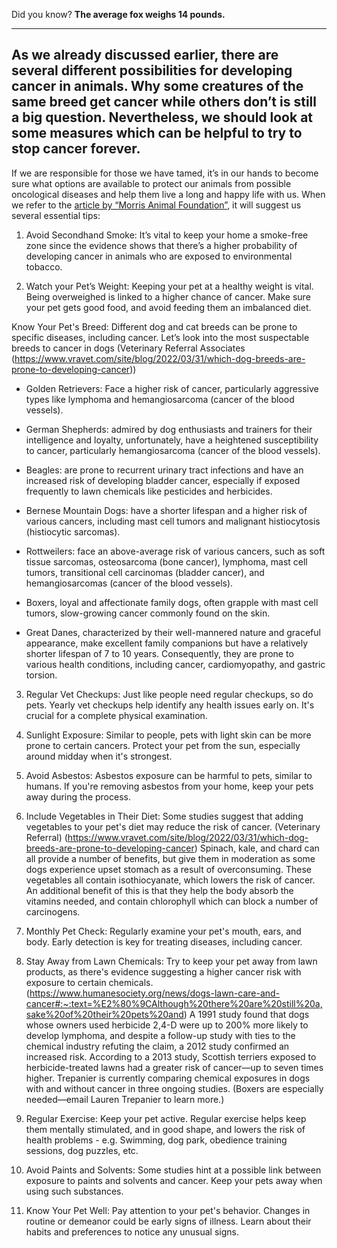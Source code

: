 Did you know? **The average fox weighs 14 pounds.**

<hr>
<h2>As we already discussed earlier, there are several different possibilities for developing cancer in animals. Why some creatures of the same breed get cancer while others don’t is still a big question. Nevertheless, we should look at some measures which can be helpful to try to stop cancer forever.</h2>

If we are responsible for those we have tamed, it’s in our hands to become sure what options are available to protect our animals from possible oncological diseases and help them live a long and happy life with us. When we refer to the [article by “Morris Animal Foundation”](https://www.morrisanimalfoundation.org/article/tips-keep-your-pet-healthy-and-actions-you-can-take-stop-cancer-furever#:~:text=Avoid%20long%2Dterm%20exposure%20to,it%20is%20strongest%2C%20around%20midday.), it will suggest us several essential tips:

1. Avoid Secondhand Smoke: It’s vital to keep your home a smoke-free zone since the evidence shows that there’s a higher probability of developing cancer in animals who are exposed to environmental tobacco.

2. Watch your Pet’s Weight: Keeping your pet at a healthy weight is vital. Being overweighed is linked to a higher chance of cancer. Make sure your pet gets good food, and avoid feeding them an imbalanced diet.

Know Your Pet's Breed: Different dog and cat breeds can be prone to specific diseases, including cancer. Let’s look into the most suspectable breeds to cancer in dogs (Veterinary Referral Associates (https://www.vravet.com/site/blog/2022/03/31/which-dog-breeds-are-prone-to-developing-cancer))

+ Golden Retrievers: Face a higher risk of cancer, particularly aggressive types like lymphoma and hemangiosarcoma (cancer of the blood vessels). 
+ German Shepherds: admired by dog enthusiasts and trainers for their intelligence and loyalty, unfortunately, have a heightened susceptibility to cancer, particularly hemangiosarcoma (cancer of the blood vessels).

+ Beagles: are prone to recurrent urinary tract infections and have an increased risk of developing bladder cancer, especially if exposed frequently to lawn chemicals like pesticides and herbicides.

+ Bernese Mountain Dogs: have a shorter lifespan and a higher risk of various cancers, including mast cell tumors and malignant histiocytosis (histiocytic sarcomas).
+ Rottweilers: face an above-average risk of various cancers, such as soft tissue sarcomas, osteosarcoma (bone cancer), lymphoma, mast cell tumors, transitional cell carcinomas (bladder cancer), and hemangiosarcomas (cancer of the blood vessels).
+ Boxers, loyal and affectionate family dogs, often grapple with mast cell tumors, slow-growing cancer commonly found on the skin.

+ Great Danes, characterized by their well-mannered nature and graceful appearance, make excellent family companions but have a relatively shorter lifespan of 7 to 10 years. Consequently, they are prone to various health conditions, including cancer, cardiomyopathy, and gastric torsion.


3. Regular Vet Checkups: Just like people need regular checkups, so do pets. Yearly vet checkups help identify any health issues early on. It's crucial for a complete physical examination.

4. Sunlight Exposure: Similar to people, pets with light skin can be more prone to certain cancers. Protect your pet from the sun, especially around midday when it's strongest.

5. Avoid Asbestos: Asbestos exposure can be harmful to pets, similar to humans. If you're removing asbestos from your home, keep your pets away during the process.

6. Include Vegetables in Their Diet: Some studies suggest that adding vegetables to your pet's diet may reduce the risk of cancer. (Veterinary Referral) (https://www.vravet.com/site/blog/2022/03/31/which-dog-breeds-are-prone-to-developing-cancer) Spinach, kale, and chard can all provide a number of benefits, but give them in moderation as some dogs experience upset stomach as a result of overconsuming. These vegetables all contain isothiocyanate, which lowers the risk of cancer. An additional benefit of this is that they help the body absorb the vitamins needed, and contain chlorophyll which can block a number of carcinogens.

7. Monthly Pet Check: Regularly examine your pet's mouth, ears, and body. Early detection is key for treating diseases, including cancer.

8. Stay Away from Lawn Chemicals: Try to keep your pet away from lawn products, as there's evidence suggesting a higher cancer risk with exposure to certain chemicals. (https://www.humanesociety.org/news/dogs-lawn-care-and-cancer#:~:text=%E2%80%9CAlthough%20there%20are%20still%20a,sake%20of%20their%20pets%20and) A 1991 study found that dogs whose owners used herbicide 2,4-D were up to 200% more likely to develop lymphoma, and despite a follow-up study with ties to the chemical industry refuting the claim, a 2012 study confirmed an increased risk. According to a 2013 study, Scottish terriers exposed to herbicide-treated lawns had a greater risk of cancer—up to seven times higher. Trepanier is currently comparing chemical exposures in dogs with and without cancer in three ongoing studies. (Boxers are especially needed—email Lauren Trepanier to learn more.)

9. Regular Exercise: Keep your pet active. Regular exercise helps keep them mentally stimulated, and in good shape, and lowers the risk of health problems - e.g. Swimming, dog park, obedience training sessions, dog puzzles, etc.

10. Avoid Paints and Solvents: Some studies hint at a possible link between exposure to paints and solvents and cancer. Keep your pets away when using such substances.

11. Know Your Pet Well: Pay attention to your pet's behavior. Changes in routine or demeanor could be early signs of illness. Learn about their habits and preferences to notice any unusual signs.